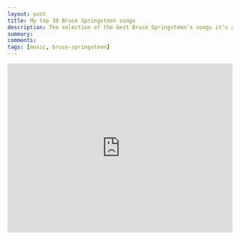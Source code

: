 ```yaml
---
layout: post
title: My top 30 Bruce Springsteen songs 
description: The selection of the best Bruce Springsteen’s songs it’s an extremely difficult exercise for the mind and the soul because the guy has written hundreds of masterpieces. So you have to leave out beautiful songs but it’s just a list of 30.
summary: 
comments: 
tags: [music, bruce-springsteen]
---
```


<div class="youtube-embed-container">
	<iframe src="https://open.spotify.com/embed/playlist/6BIqzUnjnbq3G6kc3uD1eN?utm_source=generator" width="100%" height="380" frameBorder="0" allowfullscreen="" allow="autoplay; clipboard-write; encrypted-media; fullscreen; picture-in-picture"></iframe>
</div>
